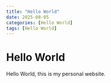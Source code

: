 ```yaml
---
title: "Hello World"
date: 2025-08-05
categories: [Hello World]
tags: [Hello World]
---
```


# Hello World

Hello World, this is my personal website. 
